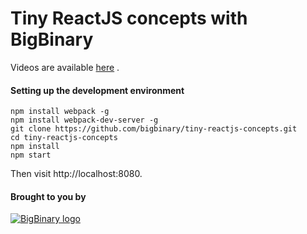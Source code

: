 # Tiny ReactJS concepts with BigBinary


Videos are available [here](http://videos.bigbinary.com/categories/tiny-reactjs-concepts) .


#### Setting up the development environment

```
npm install webpack -g
npm install webpack-dev-server -g
git clone https://github.com/bigbinary/tiny-reactjs-concepts.git
cd tiny-reactjs-concepts
npm install
npm start
```

Then visit http://localhost:8080.


#### Brought to you by

[![BigBinary logo](http://bigbinary.com/assets/common/logo.png)](http://BigBinary.com)
